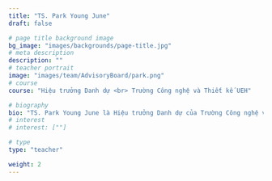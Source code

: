 ```yaml
---
title: "TS. Park Young June"
draft: false

# page title background image
bg_image: "images/backgrounds/page-title.jpg"
# meta description
description: ""
# teacher portrait
image: "images/team/AdvisoryBoard/park.png"
# course
course: "Hiệu trưởng Danh dự <br> Trường Công nghệ và Thiết kế UEH"

# biography
bio: "TS. Park Young June là Hiệu trưởng Danh dự của Trường Công nghệ và Thiết kế UEH (UEH/CTD). Trước khi gia nhập UEH, ông đã có khoảng thời gian làm việc tại cả hai lĩnh vực công - tư, và là Nguyên Thứ trưởng Bộ giáo dục của Hàn Quốc. Trong lĩnh vực học thuật, ông có bằng Tiến sĩ về Khoa học Chính trị của Đại học Hanyang, Seoul, Hàn Quốc, và đã thực hiện nhiều đề án nghiên cứu ở lĩnh vực liên quan."
# interest
# interest: [""]

# type
type: "teacher"

weight: 2
---
```

